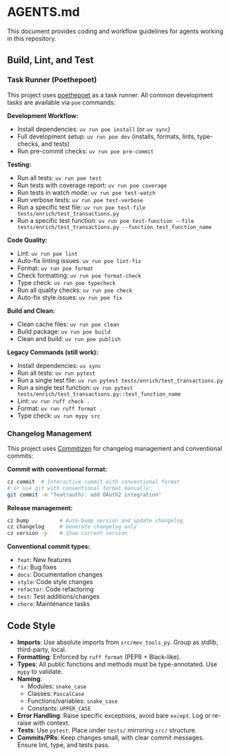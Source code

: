 # AGENTS.md

This document provides coding and workflow guidelines for agents working in this repository.

## Build, Lint, and Test

### Task Runner (Poethepoet)

This project uses [poethepoet](https://poethepoet.natn.io/) as a task runner. All common development tasks are available via `poe` commands:

**Development Workflow:**
- Install dependencies: `uv run poe install` (or `uv sync`)
- Full development setup: `uv run poe dev` (installs, formats, lints, type-checks, and tests)
- Run pre-commit checks: `uv run poe pre-commit`

**Testing:**
- Run all tests: `uv run poe test`
- Run tests with coverage report: `uv run poe coverage`
- Run tests in watch mode: `uv run poe test-watch`
- Run verbose tests: `uv run poe test-verbose`
- Run a specific test file: `uv run poe test-file tests/enrich/test_transactions.py`
- Run a specific test function: `uv run poe test-function --file tests/enrich/test_transactions.py --function test_function_name`

**Code Quality:**
- Lint: `uv run poe lint`
- Auto-fix linting issues: `uv run poe lint-fix`
- Format: `uv run poe format`
- Check formatting: `uv run poe format-check`
- Type check: `uv run poe typecheck`
- Run all quality checks: `uv run poe check`
- Auto-fix style issues: `uv run poe fix`

**Build and Clean:**
- Clean cache files: `uv run poe clean`
- Build package: `uv run poe build`
- Clean and build: `uv run poe publish`

**Legacy Commands (still work):**
- Install dependencies: `uv sync`
- Run all tests: `uv run pytest`
- Run a single test file: `uv run pytest tests/enrich/test_transactions.py`
- Run a single test function: `uv run pytest tests/enrich/test_transactions.py::test_function_name`
- Lint: `uv run ruff check .`
- Format: `uv run ruff format .`
- Type check: `uv run mypy src`

### Changelog Management

This project uses [Commitizen](https://commitizen-tools.github.io/commitizen/) for changelog management and conventional commits:

**Commit with conventional format:**
```bash
cz commit  # Interactive commit with conventional format
# or use git with conventional format manually:
git commit -m "feat(auth): add OAuth2 integration"
```

**Release management:**
```bash
cz bump          # Auto-bump version and update changelog
cz changelog     # Generate changelog only
cz version -p    # Show current version
```

**Conventional commit types:**
- `feat`: New features
- `fix`: Bug fixes  
- `docs`: Documentation changes
- `style`: Code style changes
- `refactor`: Code refactoring
- `test`: Test additions/changes
- `chore`: Maintenance tasks

## Code Style

- **Imports**: Use absolute imports from `src/mev_tools_py`. Group as stdlib, third-party, local.
- **Formatting**: Enforced by `ruff format` (PEP8 + Black-like).
- **Types**: All public functions and methods must be type-annotated. Use `mypy` to validate.
- **Naming**:
  - Modules: `snake_case`
  - Classes: `PascalCase`
  - Functions/variables: `snake_case`
  - Constants: `UPPER_CASE`
- **Error Handling**: Raise specific exceptions, avoid bare `except`. Log or re-raise with context.
- **Tests**: Use `pytest`. Place under `tests/` mirroring `src/` structure.
- **Commits/PRs**: Keep changes small, with clear commit messages. Ensure lint, type, and tests pass.
